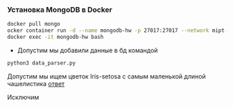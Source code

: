 ### Установка MongoDB в Docker
```bash
docker pull mongo
ocker container run -d --name mongodb-hw -p 27017:27017 --network mipt-network mongodb:latest
docker exec -it mongodb-hw bash
```

 - Допустим мы добавили данные в бд командой

```bash
python3 data_parser.py
```

Допустим мы ищем цветок Iris-setosa с самым маленькой длиной чашелистика
[ответ](queries/query_1.py)

Исключим
